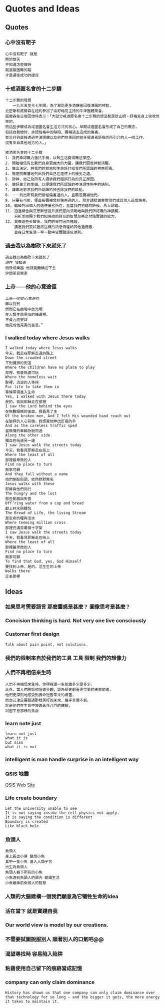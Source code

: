 
# Quotes and Ideas

## Quotes

### 心中沒有靶子

    心中沒有靶子 就是
    無的放矢
    不知道怎麼做時
    就選最困難的路 
    才是通往成功的捷徑

### 十戒酒匿名會的十二步驟

    十二步驟的發展
    　　一九三五至三七年間，為了幫助更多酒癮者回復清醒的神智，
    史密斯和威爾森在紐約參加了由舒梅克主持的牛津團體聚會，
    威爾森在日後回憶時表示：「大部分戒酒匿名會十二步驟的想法都是從山姆‧舒梅克身上吸收而來的，
    而這些步驟成為戒酒匿名會生活方式的核心。早期戒酒匿名會形成了自己的概念，
    包括自我檢討、承認性格中的缺陷、彌補過去造成的傷害，
    並且只與直接透過牛津團體以及他們在美國的前任領導者舒梅克所引介的人一同工作，
    沒有來自其他地方的人。」

    戒酒匿名會的十二步驟
    1. 我們承認無力抵抗手機，以致生活變得無法掌控。
    2. 開始相信有比我們自身更強大的力量，讓我們回復神智清醒。
    3. 做出決定，將我們的意志和生命託付給我們所認識的神來照看。
    4. 徹底而無懼地列出我們自己在道德上的優劣之處。
    5. 對神、自己及所有人坦承我們錯誤行為的真正原因。
    6. 做好萬全的準備，以便讓我們所認識的神清理性格中的缺陷。
    7. 謙卑地懇求我們所認識的神去除我們的缺點。
    8. 一一列出所有我們曾經傷害過的人，且願意彌補他們。
    9. 只要有可能，便直接彌補曾經傷害過的人，除非這樣做會對他們或其他人造成傷害。
    10. 繼續列出個人的道德優劣所在，且當我們犯錯的時候，馬上認錯。
    11. 透過禱告與沉思默想提升我們意向清明地與我們所認識的神接觸，
        只祈求祂賜予我們知曉祂的旨意的智慧及將之付諸實踐的能力。
    12. 貫徹這些步驟後，我們的靈性因而甦醒，
        接著我們要試著將這樣的訊息傳達給其他酒癮者，
        並在日常生活一舉一動中皆實踐這些原則。

### 過去我以為樹砍下來就死了

    過去我以為樹砍下來就死了
    現在 我知道
    樹做成樂器 他就能繼續活下去
    伊朗某音樂家

### 上帝——他的心意途徑

    上帝——他的心意途徑
    難以找到
    然而它在幽暗中放光明
    在人類生命黑暗的機運裡。
    不費力而安詳
    他完成他完美的旨意。”

### I walked today where Jesus walks

    I walked today where Jesus walks
    今天，我⾛在耶穌⾛過的路上
    Down the crowded street
    下到擁擠的街道
    Where the children have no place to play
    那裡，孩童無處可玩
    Where the homeless wait
    那裡，流浪的⼈等待
    For life to take them in
    等候帶領進入⽣命
    Yes, I walked with Jesus there today
    是的，我與耶穌⾛在那裡
    I saw the Lord behind the eyes
    在無數眼睛的後⾯，我看⾒了主
    Of the broken men, And I felt His wounded hand reach out
    在破碎的⼈⼼背後，我感覺祂伸出釘痕的⼿
    And as the careless traffic sped
    當無情的⾞輛急馳⽽過
    Along the other side
    獨⾃在街道另⼀邊
    I saw Jesus walk the streets today
    今天，我看⾒耶穌⾛在街上
    Where the least of all
    那裡最卑微的⼈
    Find no place to turn
    無家可歸
    And they fall without a name
    他們倒臥街頭，依然默默無名
    Jesus walks with these
    耶穌與他們同⾏
    The hungry and the lost
    那些飢餓與失喪
    Off’ring water from a cup and bread
    獻上杯⽔與麵包
    The Bread of Life, the living Stream
    是⽣命的糧與活⽔
    Where teeming million cross
    那裡充滿百萬個⼗字架
    I saw Jesus walk the streets today
    今天，我看⾒耶穌⾛在街上
    Where the least of all
    那裡最卑微的⼈
    Find no place to turn
    無家可歸
    To find that God, yes, God Himself
    要找到上帝，是的，活⽣⽣的上帝
    Walks there
    ⾛去那裡

## Ideas

### 如果思考需要語言 那麼靈感是甚麼？ 圖像思考是甚麼？

### Concision thinking is hard. Not very one live consciously

### Customer first design

    Talk about pain point, not solutions.

### 我們的限制來自於我們的工具 工具 限制 我們的想像力

### 人們不再相信來生時

    人們不再相信來生時，你得在這一生能做多少是多少。
    此外，當人們開始相信進步觀，認為歷史朝著更完美的未來前進，
    他們更深刻地感受到壽命短暫帶來的痛苦，
    而自己注定要錯過那樣美好的未來，幾乎享受不到。
    於是他們在生命中塞進五花八門的體驗，
    試圖平息那樣的焦慮

### learn note just

    learn not just
    what it is
    but also
    what it is not

### intelligent is man handle surprise in an intelligent way

### QSIS 地震

[QSIS Web Site](https://smartsensors.earth.sinica.edu.tw/)

### Life create boundary

    Let the university unable to see
    It is not saying inside the cell physics not apply.
    It is saying the condition is different
    Boundary is created 
    Like black hole

### 魚頭人

    魚頭人
    身上長出小芽 變成小魚
    其中一隻小魚 進入人類子宮
    出生為魚頭人
    魚頭人吞下所有的小魚 
    小魚游到魚頭人的頭內 繼續生活
    小魚繼承前魚頭人的智慧

### 人類的大腦建構一個我們願意為它犧牲生命的Idea

### 活在當下 就是實踐自我

### Our world view is model by our creations.

### 不需要試圖說服別人 順著別人的口氣吧@@

### 渴望尋找時 容易陷入陷阱

### 粘菌使用自己留下的痕跡當成記憶 

### company can only claim dominance

    History has shown us that one company can only claim dominance over that technology for so long — and the bigger it gets, the more energy it takes to maintain it.
